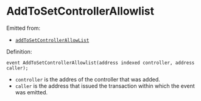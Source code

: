 # AddToSetControllerAllowlist

Emitted from:

* [`addToSetControllerAllowList`](../write/addtosetcontrollerallowList.md)

Definition:

```solidity
event AddToSetControllerAllowlist(address indexed controller, address caller);
```

* `controller` is the addres of the controller that was added.
* `caller` is the address that issued the transaction within which the event was emitted.
